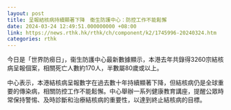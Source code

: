 ```yaml
---
layout: post
title: 呈報結核病持續顯著下降　衞生防護中心：防控工作不能鬆懈
date: 2024-03-24 12:49:51.000000000 +08:00
link: https://news.rthk.hk/rthk/ch/component/k2/1745996-20240324.htm
categories: rthk
---
```


今日是「世界防癆日」，衞生防護中心最新數據顯示，本港去年共錄得3260宗結核病呈報個案，相關死亡人數約170人，半數屬80歲或以上。

中心表示，本港結核病呈報數字在過去數十年持續顯著下降，但結核病仍是全球重要的傳染病，相關防控工作不能鬆懈。中心舉辦一系列健康教育講座，提醒公眾時常保持警惕、及時診斷和治療結核病的重要性，以達到終止結核病的目標。
